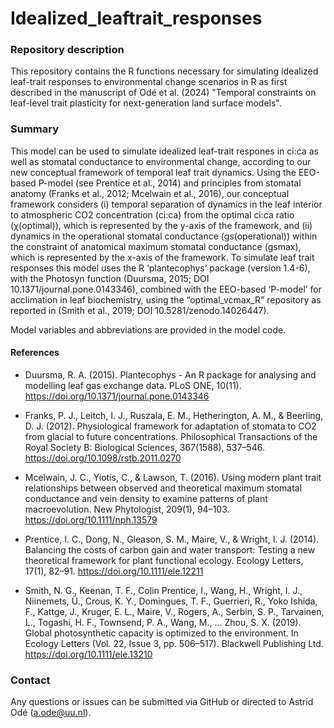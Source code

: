 # Idealized_leaftrait_responses

### Repository description
This repository contains the R functions necessary for simulating idealized leaf-trait responses to environmental change scenarios in R as first described in the manuscript of Odé et al. (2024) "Temporal constraints on leaf-level trait plasticity for next-generation land surface models". 

### Summary
This model can be used to simulate idealized leaf-trait respones in ci:ca as well as stomatal conductance to environmental change, according to our new conceptual framework of temporal leaf trait dynamics. Using the EEO-based P-model (see Prentice et al., 2014) and principles from stomatal anatomy (Franks et al., 2012; Mcelwain et al., 2016), our conceptual framework considers (i) temporal separation of dynamics in the leaf interior to atmospheric CO2 concentration (ci:ca) from the optimal ci:ca ratio (χ(optimal)), which is represented by the y-axis of the framework, and (ii) dynamics in the operational stomatal conductance (gs(operational)) within the constraint of anatomical maximum stomatal conductance (gsmax), which is represented by the x-axis of the framework. To simulate leaf trait responses this model uses the R ‘plantecophys’ package (version 1.4-6), with the Photosyn function (Duursma, 2015; DOI 10.1371/journal.pone.0143346), combined with the EEO-based ‘P-model’ for acclimation in leaf biochemistry, using the  “optimal_vcmax_R” repository as reported in (Smith et al., 2019; DOI 10.5281/zenodo.14026447). 

Model variables and abbreviations are provided in the model code.

#### References
- Duursma, R. A. (2015). Plantecophys - An R package for analysing and modelling leaf gas exchange data. PLoS ONE, 10(11). https://doi.org/10.1371/journal.pone.0143346

- Franks, P. J., Leitch, I. J., Ruszala, E. M., Hetherington, A. M., & Beerling, D. J. (2012). Physiological framework for adaptation of stomata to CO2 from glacial to future concentrations. Philosophical Transactions of the Royal Society B: Biological Sciences, 367(1588), 537–546. https://doi.org/10.1098/rstb.2011.0270

- Mcelwain, J. C., Yiotis, C., & Lawson, T. (2016). Using modern plant trait relationships between observed and theoretical maximum stomatal conductance and vein density to examine patterns of plant macroevolution. New Phytologist, 209(1), 94–103. https://doi.org/10.1111/nph.13579

- Prentice, I. C., Dong, N., Gleason, S. M., Maire, V., & Wright, I. J. (2014). Balancing the costs of carbon gain and water transport: Testing a new theoretical framework for plant functional ecology. Ecology Letters, 17(1), 82–91. https://doi.org/10.1111/ele.12211

- Smith, N. G., Keenan, T. F., Colin Prentice, I., Wang, H., Wright, I. J., Niinemets, Ü., Crous, K. Y., Domingues, T. F., Guerrieri, R., Yoko Ishida, F., Kattge, J., Kruger, E. L., Maire, V., Rogers, A., Serbin, S. P., Tarvainen, L., Togashi, H. F., Townsend, P. A., Wang, M., … Zhou, S. X. (2019). Global photosynthetic capacity is optimized to the environment. In Ecology Letters (Vol. 22, Issue 3, pp. 506–517). Blackwell Publishing Ltd. https://doi.org/10.1111/ele.13210


### Contact
Any questions or issues can be submitted via GitHub or directed to Astrid Odé (<a.ode@uu.nl>).
